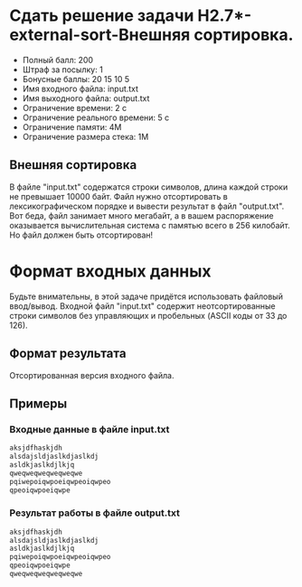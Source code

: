 Сдать решение задачи H2.7*-external-sort-Внешняя сортировка.
===
* Полный балл:	200
* Штраф за посылку:	1
* Бонусные баллы:	20 15 10 5
* Имя входного файла:	input.txt
* Имя выходного файла:	output.txt
* Ограничение времени:	2 с
* Ограничение реального времени:	5 с
* Ограничение памяти:	4M
* Ограничение размера стека:	1M

## Внешняя сортировка
В файле "input.txt" содержатся строки символов, длина каждой строки не превышает 10000 байт. Файл нужно отсортировать в лексикографическом порядке и вывести результат в файл "output.txt". Вот беда, файл занимает много мегабайт, а в вашем распоряжение оказывается вычислительная система с памятью всего в 256 килобайт. Но файл должен быть отсортирован!

# Формат входных данных
Будьте внимательны, в этой задаче придётся использовать файловый ввод/вывод. Входной файл "input.txt" содержит неотсортированные строки символов без управляющих и пробельных (ASCII коды от 33 до 126).

## Формат результата
Отсортированная версия входного файла.

## Примеры
### Входные данные в файле input.txt
```bash
aksjdfhaskjdh
alsdajsldjaslkdjaslkdj
asldkjaslkdjlkjq
qweqweqweqweqweqwe
pqiwepoiqwpoeiqwpeoiqwpeo
qpeoiqwpoeiqwpe
```

### Результат работы в файле output.txt
```bash
aksjdfhaskjdh
alsdajsldjaslkdjaslkdj
asldkjaslkdjlkjq
pqiwepoiqwpoeiqwpeoiqwpeo
qpeoiqwpoeiqwpe
qweqweqweqweqweqwe
```